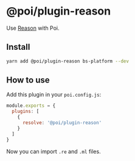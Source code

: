 # @poi/plugin-reason

Use [Reason](https://reasonml.github.io/en/) with Poi.

## Install

```bash
yarn add @poi/plugin-reason bs-platform --dev
```

## How to use

Add this plugin in your `poi.config.js`:

```js
module.exports = {
  plugins: [
    {
      resolve: '@poi/plugin-reason'
    }
  ]
}
```

Now you can import `.re` and `.ml` files.
